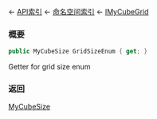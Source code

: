 ← [API索引](Api-Index) ← [命名空间索引](Namespace-Index) ← [IMyCubeGrid](VRage.Game.ModAPI.Ingame.IMyCubeGrid)

### 概要

```csharp
public MyCubeSize GridSizeEnum { get; }
```

Getter for grid size enum

### 返回

[MyCubeSize](VRage.Game.MyCubeSize)

